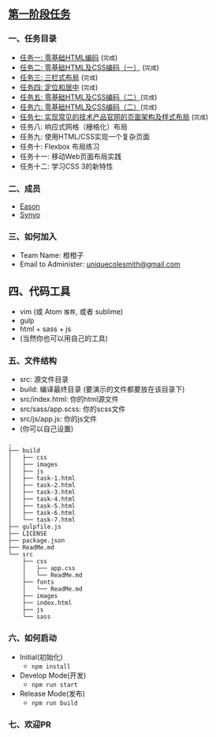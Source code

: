 ## [第一阶段任务](http://ife.baidu.com/task/all)


### 一、任务目录
* [任务一: 零基础HTML编码](http://bdife-orangeteam.github.io/Section-One/build/task-1.html) (`完成`)
* [任务二: 零基础HTML及CSS编码（一）](http://bdife-orangeteam.github.io/Section-One/build/task-2.html) (`完成`)
* [任务三: 三栏式布局](http://bdife-orangeteam.github.io/Section-One/build/task-3.html) (`完成`)
* [任务四: 定位和居中](http://bdife-orangeteam.github.io/Section-One/build/task-4.html) (`完成`)
* [任务五: 零基础HTML及CSS编码（二）](http://bdife-orangeteam.github.io/Section-One/build/task-5.html)(`完成`)
* [任务六: 零基础HTML及CSS编码（二）](http://bdife-orangeteam.github.io/Section-One/build/task-6.html)(`完成`)
* [任务七: 实现常见的技术产品官网的页面架构及样式布局](http://bdife-orangeteam.github.io/Section-One/build/task-7.html) (`完成`)
* 任务八: 响应式网格（栅格化）布局
* 任务九: 使用HTML/CSS实现一个复杂页面
* 任务十: Flexbox 布局练习
* 任务十一: 移动Web页面布局实践
* 任务十二: 学习CSS 3的新特性

### 二、成员
* [Eason](https://github.com/whatwewant)
* [Synyo](https://github.com/Synyo)

### 三、如何加入
* Team Name: 橙橙子 
* Email to Administer: [uniquecolesmith@gmail.com](mailto:uniquecolesmith@gmail.com)

## 四、代码工具
* vim (或 Atom `推荐`, 或者 sublime)
* gulp
* html + sass + js
* (当然你也可以用自己的工具)

### 五、文件结构
* src: 源文件目录
* build: 编译最终目录 (要演示的文件都要放在该目录下)
* src/index.html: 你的html源文件
* src/sass/app.scss: 你的scss文件
* src/js/app.js: 你的js文件
* (你可以自己设置)

```
.
├── build
│   ├── css
│   ├── images
│   ├── js
│   ├── task-1.html
│   ├── task-2.html
│   ├── task-3.html
│   ├── task-4.html
│   ├── task-5.html
│   ├── task-6.html
│   └── task-7.html
├── gulpfile.js
├── LICENSE
├── package.json
├── ReadMe.md
└── src
    ├── css
    │   ├── app.css
    │   └── ReadMe.md
    ├── fonts
    │   └── ReadMe.md
    ├── images
    ├── index.html
    ├── js
    └── sass
```

### 六、如何启动
* Initial(初始化)
    * `npm install`
* Develop Mode(开发)
    * `npm run start`
* Release Mode(发布)
    * `npm run build`

### 七、欢迎PR
